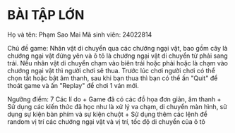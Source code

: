 #                                                                  BÀI TẬP LỚN #
 Họ và tên: Phạm Sao Mai
 Mã sinh viên: 24022814

 Chủ đề game: Nhân vật di chuyển qua các chướng ngại vật, bao gồm cây là chướng ngại vật đứng yên và ô tô là chướng ngại vật di chuyển từ phải sang trái. Nếu nhân vật di chuyển chạm vào biên trái hoặc phải 
              hoặc là chạm vào chướng ngại vật thì người chơi sẽ thua. Trước lúc chơi người chơi có thể chọn tắt hoặc bật âm thanh, sau khi bạn thua thì bạn có thể ấn "Quit" để thoát game và ấn "Replay" để 
              chơi 1 ván mới.

 Ngưỡng điểm: 7
 Các lí do
       + Game đã có các đồ họa đơn giản, âm thanh
       + Sử dụng các kiến thức đã học như là xử lý va chạm, di chuyển màn hình, sử dụng sự kiện bàn phím và sự kiện chuột
       + Sử dụng thêm các lệnh để random vị trí các chướng ngại vật và vị trí, tốc độ di chuyển của ô tô
